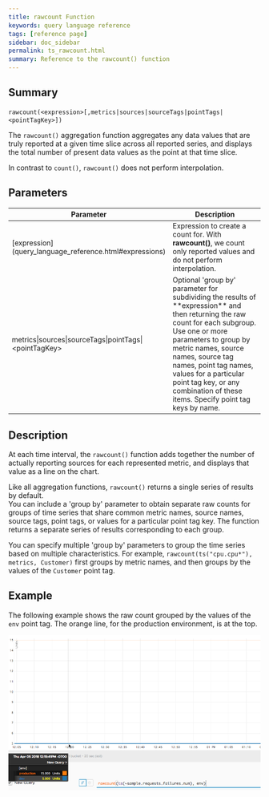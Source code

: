 ```yaml
---
title: rawcount Function
keywords: query language reference
tags: [reference page]
sidebar: doc_sidebar
permalink: ts_rawcount.html
summary: Reference to the rawcount() function
---
```

## Summary
```
rawcount(<expression>[,metrics|sources|sourceTags|pointTags|<pointTagKey>])
```

The `rawcount()` aggregation function aggregates any data values that are truly reported at a given time slice across all reported series, and displays the total number of present data values as the point at that time slice.

In contrast to `count()`, `rawcount()` does not perform interpolation.


## Parameters
<table>
<tbody>
<thead>
<tr><th width="30%">Parameter</th><th width="70%">Description</th></tr>
</thead>
<tr>
<td markdown="span"> [expression](query_language_reference.html#expressions)</td>
<td>Expression to create a count for. With <strong>rawcount()</strong>, we count only reported values and do not perform interpolation. </td></tr>
<tr>
<td>metrics&vert;sources&vert;sourceTags&vert;pointTags&vert;&lt;pointTagKey&gt;</td>
<td markdown="span">Optional 'group by' parameter for subdividing the results of **expression** and then returning the raw count for each subgroup.
Use one or more parameters to group by metric names, source names, source tag names, point tag names, values for a particular point tag key, or any combination of these items. Specify point tag keys by name.</td>
</tr>
</tbody>
</table>

## Description

At each time interval, the `rawcount()` function adds together the number of actually reporting sources for each represented metric, and displays that value as a line on the chart.

Like all aggregation functions, `rawcount()` returns a single series of results by default.  
You can include a 'group by' parameter to obtain separate raw counts for groups of time series that share common metric names, source names, source tags, point tags, or values for a particular point tag key. 
The function returns a separate series of results corresponding to each group.

You can specify multiple 'group by' parameters to group the time series based on multiple characteristics. For example, `rawcount(ts("cpu.cpu*"), metrics, Customer)` first groups by metric names, and then groups by the values of the `Customer` point tag.
## Example

The following example shows the raw count grouped by the values of the `env` point tag. The orange line, for the production environment, is at the top.

![rawcount example](images/ts_rawcount.png)
